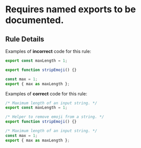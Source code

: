 # Requires named exports to be documented.

## Rule Details

Examples of **incorrect** code for this rule:

```js
export const maxLength = 1;

export function stripEmoji() {}

const max = 1;
export { max as maxLength };
```

Examples of **correct** code for this rule:

```js
/* Maximum length of an input string. */
export const maxLength = 1;

/* Helper to remove emoji from a string. */
export function stripEmoji() {}

/* Maximum length of an input string. */
const max = 1;
export { max as maxLength };
```
